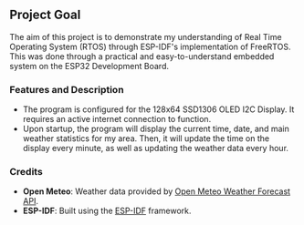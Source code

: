 ## Project Goal
The aim of this project is to demonstrate my understanding of Real Time Operating System (RTOS) through ESP-IDF's implementation of
FreeRTOS. This was done through a practical and easy-to-understand embedded system on the ESP32 Development Board.

### Features and Description
- The program is configured for the 128x64 SSD1306 OLED I2C Display. It requires an active internet connection to function.
- Upon startup, the program will display the current time, date, and main weather statistics for my area. Then, it will update the time on the display every minute, as well as updating the weather data every hour.

### Credits
- **Open Meteo**: Weather data provided by [Open Meteo Weather Forecast API](https://open-meteo.com/).
- **ESP-IDF**: Built using the [ESP-IDF](https://github.com/espressif/esp-idf) framework.

